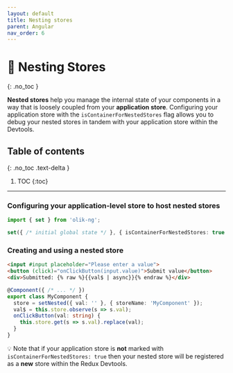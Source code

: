 ```yaml
---
layout: default
title: Nesting stores
parent: Angular
nav_order: 6
---
```


# 🥚 Nesting Stores
{: .no_toc }

**Nested stores** help you manage the internal state of your components in a way that is loosely coupled from your **application store**. Configuring your application store with the `isContainerForNestedStores` flag allows you to debug your nested stores in tandem with your application store within the Devtools.

## Table of contents
{: .no_toc .text-delta }

1. TOC
{:toc}

---

### Configuring your application-level store to host nested stores
```ts
import { set } from 'olik-ng';

set({ /* initial global state */ }, { isContainerForNestedStores: true })
```

### Creating and using a nested store
```html
<input #input placeholder="Please enter a value">
<button (click)="onClickButton(input.value)">Submit value</button>
<div>Submitted: {% raw %}{{val$ | async}}{% endraw %}</div>
```
```ts
@Component({ /* ... */ })
export class MyComponent {
  store = setNested({ val: '' }, { storeName: 'MyComponent' });
  val$ = this.store.observe(s => s.val);
  onClickButton(val: string) {
    this.store.get(s => s.val).replace(val);
  }
}
```
💡 Note that if your application store is **not** marked with `isContainerForNestedStores: true` then your nested store will be registered as a **new** store within the Redux Devtools.